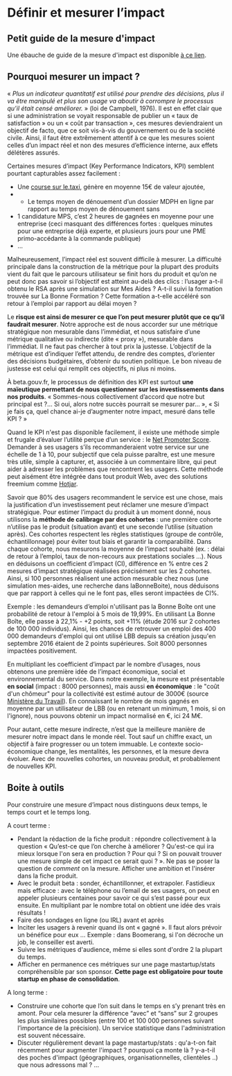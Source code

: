 # Définir et mesurer l’impact

## Petit guide de la mesure d'impact <a id="pourquoi-mesurer-un-impact"></a>

Une ébauche de guide de la mesure d'impact est disponible [à ce lien](https://docs.google.com/presentation/d/1SkTz20qNuOh3rGJZ1vGqStvlXHaKu_7zsnmrW997xn4/edit?usp=sharing).

## Pourquoi mesurer un impact ? <a id="pourquoi-mesurer-un-impact"></a>

« _Plus un indicateur quantitatif est utilisé pour prendre des décisions, plus il va être manipulé et plus son usage va aboutir à corrompre le processus qu’il était censé améliorer._ » \(loi de Campbell, 1976\). Il est en effet clair que si une administration se voyait responsable de publier un « taux de satisfaction » ou un « coût par transaction », ces mesures deviendraient un objectif de facto, que ce soit vis-à-vis du gouvernement ou de la société civile. Ainsi, il faut être extrêmement attentif à ce que les mesures soient celles d’un impact réel et non des mesures d’efficience interne, aux effets délétères assurés.

Certaines mesures d’impact \(Key Performance Indicators, KPI\) semblent pourtant capturables assez facilement :

* Une [course sur le.taxi](https://api.taxi/stats), génère en moyenne 15€ de valeur ajoutée,
* * Le temps moyen de dénouement d’un dossier MDPH en ligne par rapport au temps moyen de dénouement sans
* 1 candidature MPS, c’est 2 heures de gagnées en moyenne pour une entreprise \(ceci masquant des différences fortes : quelques minutes pour une entreprise déjà experte, et plusieurs jours pour une PME primo-accédante à la commande publique\)
* …

Malheureusement, l’impact réel est souvent difficile à mesurer. La difficulté principale dans la construction de la métrique pour la plupart des produits vient du fait que le parcours utilisateur se finit hors du produit et qu’on ne peut donc pas savoir si l’objectif est atteint au-delà des clics : l’usager a-t-il obtenu le RSA après une simulation sur Mes Aides ? A-t-il suivi la formation trouvée sur La Bonne Formation ? Cette formation a-t-elle accéléré son retour à l’emploi par rapport au délai moyen ?

Le **risque est ainsi de mesurer ce que l’on peut mesurer plutôt que ce qu’il faudrait mesurer**. Notre approche est de nous accorder sur une métrique stratégique non mesurable dans l’immédiat, et nous satisfaire d’une métrique qualitative ou indirecte \(dite « proxy »\), mesurable dans l’immédiat. Il ne faut pas chercher à tout prix la justesse. L’objectif de la métrique est d’indiquer l’effet attendu, de rendre des comptes, d’orienter des décisions budgétaires, d’obtenir du soutien politique. Le bon niveau de justesse est celui qui remplit ces objectifs, ni plus ni moins.

À beta.gouv.fr, le processus de définition des KPI est surtout **une maïeutique permettant de nous questionner sur les investissements dans nos produits**. « Sommes-nous collectivement d’accord que notre but principal est ?… Si oui, alors notre succès pourrait se mesurer par… », « Si je fais ça, quel chance ai-je d’augmenter notre impact, mesuré dans telle KPI ? »

Quand le KPI n'est pas disponible facilement, il existe une méthode simple et frugale d’évaluer l’utilité perçue d’un service : le [Net Promoter Score](https://en.wikipedia.org/wiki/Net_Promoter). Demander à ses usagers s’ils recommanderaient votre service sur une échelle de 1 à 10, pour subjectif que cela puisse paraître, est une mesure très utile, simple à capturer, et, associée à un commentaire libre, qui peut aider à adresser les problèmes que rencontrent les usagers. Cette méthode peut aisément être intégrée dans tout produit Web, avec des solutions freemium comme [Hotjar](https://www.hotjar.com/).

Savoir que 80% des usagers recommandent le service est une chose, mais la justification d’un investissement peut réclamer une mesure d’impact stratégique. Pour estimer l’impact du produit à un moment donné, nous utilisons la **méthode de calibrage par des cohortes** : une première cohorte n’utilise pas le produit \(situation avant\) et une seconde l’utilise \(situation après\). Ces cohortes respectent les règles statistiques \(groupe de contrôle, échantillonnage\) pour éviter tout biais et garantir la comparabilité. Dans chaque cohorte, nous mesurons la moyenne de l’impact souhaité \(ex. : délai de retour à l’emploi, taux de non-recours aux prestations sociales …\). Nous en déduisons un coefficient d’impact \(CI\), différence en % entre ces 2 mesures d’impact stratégique réalisées précisément sur les 2 cohortes. Ainsi, si 100 personnes réalisent une action mesurable chez nous \(une simulation mes-aides, une recherche dans laBonneBoite\), nous déduisons que par rapport à celles qui ne le font pas, elles seront impactées de CI%.

Exemple : les demandeurs d’emploi n'utilisant pas la Bonne Boîte ont une probabilité de retour à l'emploi à 5 mois de 19,99%. En utilisant La Bonne Boîte, elle passe à 22,1% - +2 points, soit +11% \(étude 2016 sur 2 cohortes de 100 000 individus\). Ainsi, les chances de retrouver un emploi des 400 000 demandeurs d'emploi qui ont utilisé LBB depuis sa création jusqu'en septembre 2016 étaient de 2 points supérieures. Soit 8000 personnes impactées positivement.

En multipliant les coefficient d’impact par le nombre d’usages, nous obtenons une première idée de l’impact économique, social et environnemental du service. Dans notre exemple, la mesure est présentable **en social** \(impact : 8000 personnes\), mais aussi **en économique** : le "coût d'un chômeur" pour la collectivité est estimé autour de 3000€ \(source [Ministère du Travail](http://travail-emploi.gouv.fr/publications/Revue_Travail-et-Emploi/pdf/40_2998.pdf)\). En connaissant le nombre de mois gagnés en moyenne par un utilisateur de LBB \(ou en retenant un minimum, 1 mois, si on l'ignore\), nous pouvons obtenir un impact normalisé en €, ici 24 M€.

Pour autant, cette mesure indirecte, n’est que la meilleure manière de mesurer notre impact dans le monde réel. Tout sauf un chiffre exact, un objectif à faire progresser ou un totem immuable. Le contexte socio-économique change, les mentalités, les personnes, et la mesure devra évoluer. Avec de nouvelles cohortes, un nouveau produit, et probablement de nouvelles KPI.

## Boite à outils <a id="boite-a-outils"></a>

Pour construire une mesure d’impact nous distinguons deux temps, le temps court et le temps long.

A court terme :

* Pendant la rédaction de la fiche produit : répondre collectivement à la question « Qu’est-ce que l’on cherche à améliorer ? Qu'est-ce qui ira mieux lorsque l'on sera en production ? Pour qui ? Si on pouvait trouver une mesure simple de cet impact ce serait quoi ? ». Ne pas se poser la question de _comment_ on la mesure. Afficher une ambition et l'insérer dans la fiche produit.
* Avec le produit beta : sonder, échantillonner, et extrapoler. Fastidieux mais efficace : avec le téléphone ou l’email de ses usagers, on peut en appeler plusieurs centaines pour savoir ce qui s’est passé pour eux ensuite. En multipliant par le nombre total on obtient une idée des vrais résultats !
* Faire des sondages en ligne \(ou IRL\) avant et après
* Inciter les usagers à revenir quand ils ont « gagné ». Il faut alors prévoir un bénéfice pour eux … Exemple : dans Boomerang, si l'on décroche un job, le conseiller est averti.
* Suivre les métriques d'audience, même si elles sont d'ordre 2 la plupart du temps.
* Afficher en permanence ces métriques sur une page mastartup/stats compréhensible par son sponsor. **Cette page est obligatoire pour toute startup en phase de consolidation**.

A long terme :

* Construire une cohorte que l’on suit dans le temps en s’y prenant très en amont. Pour cela mesurer la différence “avec” et “sans” sur 2 groupes les plus similaires possibles \(entre 100 et 100 000 personnes suivant l’importance de la précision\). Un service statistique dans l'administration est souvent nécessaire.
* Discuter régulièrement devant la page mastartup/stats : qu'a-t-on fait récemment pour augmenter l'impact ? pourquoi ça monte là ? y-a-t-il des poches d'impact \(géographiques, organisationnelles, clientèles ..\) que nous adressons mal ? …

